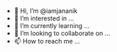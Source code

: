 - 👋 Hi, I’m @iamjananik
- 👀 I’m interested in ...
- 🌱 I’m currently learning ...
- 💞️ I’m looking to collaborate on ...
- 📫 How to reach me ...

<!---
iamjananik/iamjananik is a ✨ special ✨ repository because its `README.md` (this file) appears on your GitHub profile.
You can click the Preview link to take a look at your changes.
--->
